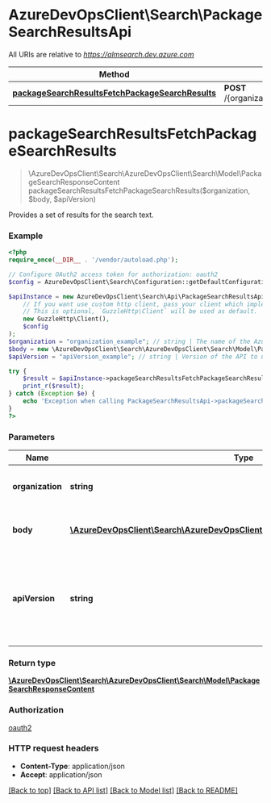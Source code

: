 # AzureDevOpsClient\Search\PackageSearchResultsApi

All URIs are relative to *https://almsearch.dev.azure.com*

Method | HTTP request | Description
------------- | ------------- | -------------
[**packageSearchResultsFetchPackageSearchResults**](PackageSearchResultsApi.md#packageSearchResultsFetchPackageSearchResults) | **POST** /{organization}/_apis/search/packagesearchresults | 


# **packageSearchResultsFetchPackageSearchResults**
> \AzureDevOpsClient\Search\AzureDevOpsClient\Search\Model\PackageSearchResponseContent packageSearchResultsFetchPackageSearchResults($organization, $body, $apiVersion)



Provides a set of results for the search text.

### Example
```php
<?php
require_once(__DIR__ . '/vendor/autoload.php');

// Configure OAuth2 access token for authorization: oauth2
$config = AzureDevOpsClient\Search\Configuration::getDefaultConfiguration()->setAccessToken('YOUR_ACCESS_TOKEN');

$apiInstance = new AzureDevOpsClient\Search\Api\PackageSearchResultsApi(
    // If you want use custom http client, pass your client which implements `GuzzleHttp\ClientInterface`.
    // This is optional, `GuzzleHttp\Client` will be used as default.
    new GuzzleHttp\Client(),
    $config
);
$organization = "organization_example"; // string | The name of the Azure DevOps organization.
$body = new \AzureDevOpsClient\Search\AzureDevOpsClient\Search\Model\PackageSearchRequest(); // \AzureDevOpsClient\Search\AzureDevOpsClient\Search\Model\PackageSearchRequest | The Package Search Request.
$apiVersion = "apiVersion_example"; // string | Version of the API to use.  This should be set to '6.0-preview.1' to use this version of the api.

try {
    $result = $apiInstance->packageSearchResultsFetchPackageSearchResults($organization, $body, $apiVersion);
    print_r($result);
} catch (Exception $e) {
    echo 'Exception when calling PackageSearchResultsApi->packageSearchResultsFetchPackageSearchResults: ', $e->getMessage(), PHP_EOL;
}
?>
```

### Parameters

Name | Type | Description  | Notes
------------- | ------------- | ------------- | -------------
 **organization** | **string**| The name of the Azure DevOps organization. |
 **body** | [**\AzureDevOpsClient\Search\AzureDevOpsClient\Search\Model\PackageSearchRequest**](../Model/PackageSearchRequest.md)| The Package Search Request. |
 **apiVersion** | **string**| Version of the API to use.  This should be set to &#39;6.0-preview.1&#39; to use this version of the api. |

### Return type

[**\AzureDevOpsClient\Search\AzureDevOpsClient\Search\Model\PackageSearchResponseContent**](../Model/PackageSearchResponseContent.md)

### Authorization

[oauth2](../../README.md#oauth2)

### HTTP request headers

 - **Content-Type**: application/json
 - **Accept**: application/json

[[Back to top]](#) [[Back to API list]](../../README.md#documentation-for-api-endpoints) [[Back to Model list]](../../README.md#documentation-for-models) [[Back to README]](../../README.md)


